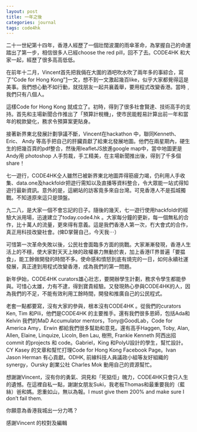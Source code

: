 ```yaml
---
layout: post
title: 一年之後
categories: journal
tags: code4hk
---
```


二十一世紀第十四年，香港人經歷了一個壯闊波瀾的雨傘革命，為掌握自己的命運踏出了第一步，相信很多人已經choose the red pill，回不了去。CODE4HK 和大家一起，經歷了很多高高低低。

在前年十二月，Vincent首先把我倆在大圍的酒吧吹水吹了兩年多的事綜合，寫了”Code for Hong Kong”[1]一文，想不到一文激起幾百like，似乎大家都覺得這是美事。我們想心動不如行動，就找朋友一起共襄義舉，要用程式改變香港。當時﹐我們只有八個人。

這樣Code for Hong Kong 就成立了。初時，得到了很多社會賢達、技術高手的支持。首先和主場新聞合作推出了「預算計稅機」，使市民能輕易計算出前一年和當年的稅款變化，務求令預算案更貼身。

接著新界東北發展計劃爭議不斷，Vincent在hackathon 中，聯同Kenneth、Eric、 Andy 等高手把自己的肝臟貢獻了給東北發展地圖。他們在兩星期內，硬生生的把幾百頁的pdf整合，然後用leafletJS放進google map中，當中地圖更是 Andy用 photoshop 人手剪裁，手工精美，在主場新聞推出後，得到了千多個share！

七一遊行，CODE4HK仝人雖然已被新界東北地圖弄得筋疲力竭，仍利用人手收集、data.one及hackfoldr把遊行需知以及直播等資料整合，令大眾能一站式得知遊行最新資訊。意外的是，這網站的訪客竟多來自台灣。可見香港人不是孤城獨戰。不知道原來這只是頭盤。

九二八，是大家一個不會忘記的日子。隨後的幾天，七一遊行使用hackfoldr的經驗大派用場，迅速建立了today.code4.hk 。大家每分鐘的更新，每一個無私的合作，比十萬人的流量，更來得有意義。這是我們香港人第一次，冇大會式的合作，真正用科技改變社會。(俾D掌聲自己，今天我⋯）

可惜第一次革命失敗以後，公民社會面臨多方面的挑戰。大家漸漸發現，香港人生活上的不穩，使大家對天天上映的政權暴力無動於衷，加上香港IT界普遍「要揾食」，能工餘做開發的時間不多。使命感和憤怒到底有燒完的一日，如何永續社運發展，真正達到用程式改變香港，成為我們的第一問題。

新年伊始，CODE4HK curators雄心壯志，要開辦學生計劃，務求令學生都能參與。可惜心太雄，力有不逮，得到寶貴經驗。又發現熱心參與CODE4HK的人，因為我們的不足，不能有效利用工餘時間，開發和推廣自己的公民程式。

老套一點都要寫，沒有大家的參與，根本沒有CODE4HK 。從我們的curators Ken, Tim 和Pili，他們是CODE4HK 的主要推手。還有我們很多恩師，包括Ada和Kelvin 我們的MaD Accumulator mentors，Tony@GoodLab，Code for America Amy，Erwin 都給我們很多幫助和意見。還有高手Haggen, Toby,  Alan, Allen, Elaine, Linquize, Licoln, Ben Lau, 樹熊, Frankie Kenneth 阿西出招 commit 的projects 和 code。Gabriel，King 和PolyU設計的學生，幫忙設計。CY Kasey 的文章和幫忙打理Code for Hong Kong Facebook Page。Ivan Jason Herman 有心貢獻。ODHK, 前線科技人員議政小組等友好組織的synergy，Oursky 創業公社 Charles Mok 動用自己的資源幫忙。

想謝謝Vincent，沒有你的勇氣、洞見和「死掂佢」魄力，CODE4HK只會只人生的遺憾。在這裡自私一點，謝謝女朋友Suki，我老板Thomas和最重要我的（藍絲）爸和媽。恩重如山，無以為報。I must give them 200% and make sure I don’t fail them. 

你願意為香港我城出一分力嗎？

感謝Vincent 的校對及編輯

[1]: [https://kleineblase.wordpress.com/2013/12/01/code-for-hong-kong/](https://kleineblase.wordpress.com/2013/12/01/code-for-hong-kong/)

